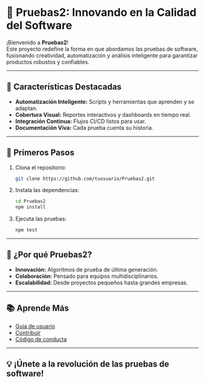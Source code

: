 # 🚀 Pruebas2: Innovando en la Calidad del Software

¡Bienvenido a **Pruebas2**!  
Este proyecto redefine la forma en que abordamos las pruebas de software, fusionando creatividad, automatización y análisis inteligente para garantizar productos robustos y confiables.

---

## 🌟 Características Destacadas

- **Automatización Inteligente:** Scripts y herramientas que aprenden y se adaptan.
- **Cobertura Visual:** Reportes interactivos y dashboards en tiempo real.
- **Integración Continua:** Flujos CI/CD listos para usar.
- **Documentación Viva:** Cada prueba cuenta su historia.

---

## 🚦 Primeros Pasos

1. Clona el repositorio:
    ```bash
    git clone https://github.com/tuusuario/Pruebas2.git
    ```
2. Instala las dependencias:
    ```bash
    cd Pruebas2
    npm install
    ```
3. Ejecuta las pruebas:
    ```bash
    npm test
    ```

---

## 🤖 ¿Por qué Pruebas2?

- **Innovación:** Algoritmos de prueba de última generación.
- **Colaboración:** Pensado para equipos multidisciplinarios.
- **Escalabilidad:** Desde proyectos pequeños hasta grandes empresas.

---

## 📚 Aprende Más

- [Guía de usuario](docs/guia.md)
- [Contribuir](CONTRIBUTING.md)
- [Código de conducta](CODE_OF_CONDUCT.md)

---

## 💡 ¡Únete a la revolución de las pruebas de software!
